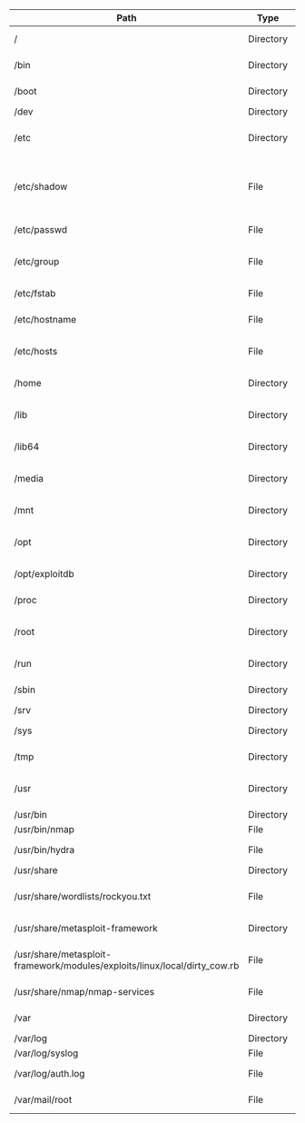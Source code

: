 | Path                                                                      | Type      | Description                                       |
| ------------------------------------------------------------------------- | --------- | ------------------------------------------------- |
| /                                                                         | Directory | Root of the filesystem                            |
| /bin                                                                      | Directory | Essential user binaries                           |
| /boot                                                                     | Directory | Boot loader files                                 |
| /dev                                                                      | Directory | Device files                                      |
| /etc                                                                      | Directory | System-wide configuration files                   |
| /etc/shadow                                                               | File      | Secure user account information (password hashes) |
| /etc/passwd                                                               | File      | User account information                          |
| /etc/group                                                                | File      | Group account information                         |
| /etc/fstab                                                                | File      | Static file system info                           |
| /etc/hostname                                                             | File      | System hostname                                   |
| /etc/hosts                                                                | File      | Static hostname lookups                           |
| /home                                                                     | Directory | User home directories                             |
| /lib                                                                      | Directory | Essential shared libraries                        |
| /lib64                                                                    | Directory | 64-bit system libraries                           |
| /media                                                                    | Directory | Removable media mount points                      |
| /mnt                                                                      | Directory | Temporary mount points                            |
| /opt                                                                      | Directory | Optional 3rd-party software                       |
| /opt/exploitdb                                                            | Directory | Exploit-DB resources                              |
| /proc                                                                     | Directory | Virtual proc filesystem                           |
| /root                                                                     | Directory | Root user’s home directory                        |
| /run                                                                      | Directory | Runtime system data                               |
| /sbin                                                                     | Directory | System binaries                                   |
| /srv                                                                      | Directory | Service data                                      |
| /sys                                                                      | Directory | Kernel interface                                  |
| /tmp                                                                      | Directory | Temporary files                                   |
| /usr                                                                      | Directory | User applications and utilities                   |
| /usr/bin                                                                  | Directory | User binaries                                     |
| /usr/bin/nmap                                                             | File      | Nmap binary                                       |
| /usr/bin/hydra                                                            | File      | THC Hydra binary                                  |
| /usr/share                                                                | Directory | Shared data                                       |
| /usr/share/wordlists/rockyou.txt                                          | File      | Common password wordlist                          |
| /usr/share/metasploit-framework                                           | Directory | Metasploit Framework                              |
| /usr/share/metasploit-framework/modules/exploits/linux/local/dirty_cow.rb | File      | Dirty COW exploit module                          |
| /usr/share/nmap/nmap-services                                             | File      | Nmap services DB                                  |
| /var                                                                      | Directory | Variable data (logs, mail)                        |
| /var/log                                                                  | Directory | Log files                                         |
| /var/log/syslog                                                           | File      | System log                                        |
| /var/log/auth.log                                                         | File      | Authentication log                                |
| /var/mail/root                                                            | File      | Root's mailbox                                    |
